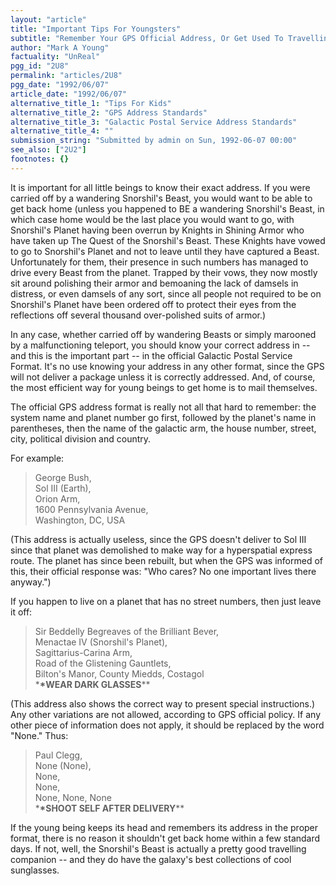 ```yaml
---
layout: "article"
title: "Important Tips For Youngsters"
subtitle: "Remember Your GPS Official Address, Or Get Used To Travelling"
author: "Mark A Young"
factuality: "UnReal"
pgg_id: "2U8"
permalink: "articles/2U8"
pgg_date: "1992/06/07"
article_date: "1992/06/07"
alternative_title_1: "Tips For Kids"
alternative_title_2: "GPS Address Standards"
alternative_title_3: "Galactic Postal Service Address Standards"
alternative_title_4: ""
submission_string: "Submitted by admin on Sun, 1992-06-07 00:00"
see_also: ["2U2"]
footnotes: {}
---
```

<div>
<p>It is important for all little beings to know their exact address. If you were carried off by a wandering Snorshil's Beast, you would want to be able to get back home (unless you happened to BE a wandering Snorshil's Beast, in which case home would be the last place you would want to go, with Snorshil's Planet having been overrun by Knights in Shining Armor who have taken up The Quest of the Snorshil's Beast. These Knights have vowed to go to Snorshil's Planet and not to leave until they have captured a Beast. Unfortunately for them, their presence in such numbers has managed to drive every Beast from the planet. Trapped by their vows, they now mostly sit around polishing their armor and bemoaning the lack of damsels in distress, or even damsels of any sort, since all people not required to be on Snorshil's Planet have been ordered off to protect their eyes from the reflections off several thousand over-polished suits of armor.)</p>
<p>In any case, whether carried off by wandering Beasts or simply marooned by a malfunctioning teleport, you should know your correct address in -- and this is the important part -- in the official Galactic Postal Service Format. It's no use knowing your address in any other format, since the GPS will not deliver a package unless it is correctly addressed. And, of course, the most efficient way for young beings to get home is to mail themselves.</p>
<p>The official GPS address format is really not all that hard to remember: the system name and planet number go first, followed by the planet's name in parentheses, then the name of the galactic arm, the house number, street, city, political division and country.</p>
<p>For example:</p>
<blockquote>George Bush,<br>
Sol III (Earth),<br>
Orion Arm,<br>
1600 Pennsylvania Avenue,<br>
Washington, DC, USA</blockquote>
<p>(This address is actually useless, since the GPS doesn't deliver to Sol III since that planet was demolished to make way for a hyperspatial express route. The planet has since been rebuilt, but when the GPS was informed of this, their official response was: "Who cares? No one important lives there anyway.")</p>
<p>If you happen to live on a planet that has no street numbers, then just leave it off:</p>
<blockquote>Sir Beddelly Begreaves of the Brilliant Bever,<br>
Menactae IV (Snorshil's Planet),<br>
Sagittarius-Carina Arm,<br>
Road of the Glistening Gauntlets,<br>
Bilton's Manor, County Miedds, Costagol<br>
*<strong>*WEAR DARK GLASSES</strong>**</blockquote>
<p>(This address also shows the correct way to present special instructions.) Any other variations are not allowed, according to GPS official policy. If any other piece of information does not apply, it should be replaced by the word "None." Thus:</p>
<blockquote>Paul Clegg,<br>
None (None),<br>
None,<br>
None,<br>
None, None, None<br>
*<strong>*SHOOT SELF AFTER DELIVERY</strong>**</blockquote>
<p>If the young being keeps its head and remembers its address in the proper format, there is no reason it shouldn't get back home within a few standard days. If not, well, the Snorshil's Beast is actually a pretty good travelling companion -- and they do have the galaxy's best collections of cool sunglasses.</p>
</div>
